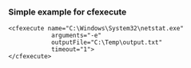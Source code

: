 ### Simple example for cfexecute

```lucee
<cfexecute name="C:\Windows\System32\netstat.exe"
            arguments="-e"
            outputFile="C:\Temp\output.txt"
            timeout="1">
</cfexecute>
```